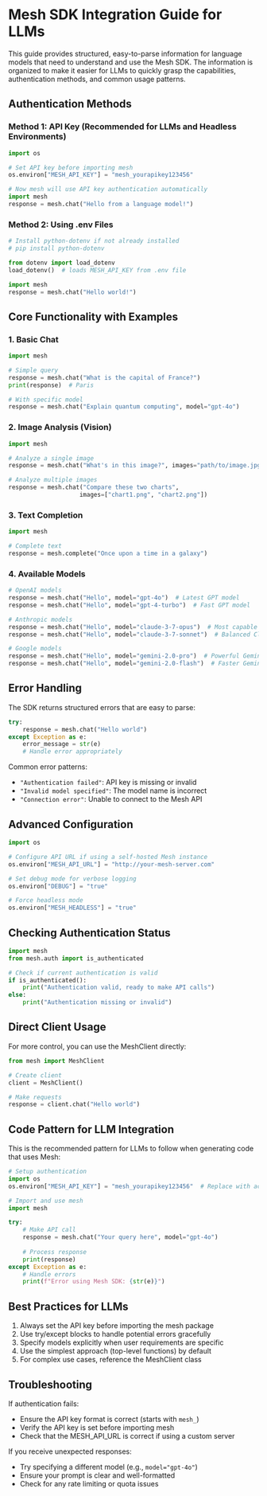 # Mesh SDK Integration Guide for LLMs

This guide provides structured, easy-to-parse information for language models that need to understand and use the Mesh SDK. The information is organized to make it easier for LLMs to quickly grasp the capabilities, authentication methods, and common usage patterns.

## Authentication Methods

### Method 1: API Key (Recommended for LLMs and Headless Environments)

```python
import os

# Set API key before importing mesh
os.environ["MESH_API_KEY"] = "mesh_yourapikey123456"

# Now mesh will use API key authentication automatically
import mesh
response = mesh.chat("Hello from a language model!")
```

### Method 2: Using .env Files

```python
# Install python-dotenv if not already installed
# pip install python-dotenv

from dotenv import load_dotenv
load_dotenv()  # loads MESH_API_KEY from .env file

import mesh
response = mesh.chat("Hello world!")
```

## Core Functionality with Examples

### 1. Basic Chat

```python
import mesh

# Simple query
response = mesh.chat("What is the capital of France?")
print(response)  # Paris

# With specific model
response = mesh.chat("Explain quantum computing", model="gpt-4o")
```

### 2. Image Analysis (Vision)

```python
import mesh

# Analyze a single image
response = mesh.chat("What's in this image?", images="path/to/image.jpg")

# Analyze multiple images
response = mesh.chat("Compare these two charts", 
                    images=["chart1.png", "chart2.png"])
```

### 3. Text Completion

```python
import mesh

# Complete text
response = mesh.complete("Once upon a time in a galaxy")
```

### 4. Available Models

```python
# OpenAI models
response = mesh.chat("Hello", model="gpt-4o")  # Latest GPT model
response = mesh.chat("Hello", model="gpt-4-turbo")  # Fast GPT model

# Anthropic models
response = mesh.chat("Hello", model="claude-3-7-opus")  # Most capable Claude
response = mesh.chat("Hello", model="claude-3-7-sonnet")  # Balanced Claude

# Google models
response = mesh.chat("Hello", model="gemini-2.0-pro")  # Powerful Gemini
response = mesh.chat("Hello", model="gemini-2.0-flash")  # Faster Gemini
```

## Error Handling

The SDK returns structured errors that are easy to parse:

```python
try:
    response = mesh.chat("Hello world")
except Exception as e:
    error_message = str(e)
    # Handle error appropriately
```

Common error patterns:
- `"Authentication failed"`: API key is missing or invalid
- `"Invalid model specified"`: The model name is incorrect
- `"Connection error"`: Unable to connect to the Mesh API

## Advanced Configuration

```python
import os

# Configure API URL if using a self-hosted Mesh instance
os.environ["MESH_API_URL"] = "http://your-mesh-server.com"

# Set debug mode for verbose logging
os.environ["DEBUG"] = "true"

# Force headless mode
os.environ["MESH_HEADLESS"] = "true"
```

## Checking Authentication Status

```python
import mesh
from mesh.auth import is_authenticated

# Check if current authentication is valid
if is_authenticated():
    print("Authentication valid, ready to make API calls")
else:
    print("Authentication missing or invalid")
```

## Direct Client Usage

For more control, you can use the MeshClient directly:

```python
from mesh import MeshClient

# Create client
client = MeshClient()

# Make requests
response = client.chat("Hello world")
```

## Code Pattern for LLM Integration

This is the recommended pattern for LLMs to follow when generating code that uses Mesh:

```python
# Setup authentication
import os
os.environ["MESH_API_KEY"] = "mesh_yourapikey123456"  # Replace with actual API key

# Import and use mesh
import mesh

try:
    # Make API call
    response = mesh.chat("Your query here", model="gpt-4o")
    
    # Process response
    print(response)
except Exception as e:
    # Handle errors
    print(f"Error using Mesh SDK: {str(e)}")
```

## Best Practices for LLMs

1. Always set the API key before importing the mesh package
2. Use try/except blocks to handle potential errors gracefully
3. Specify models explicitly when user requirements are specific
4. Use the simplest approach (top-level functions) by default
5. For complex use cases, reference the MeshClient class

## Troubleshooting

If authentication fails:
- Ensure the API key format is correct (starts with `mesh_`)
- Verify the API key is set before importing mesh
- Check that the MESH_API_URL is correct if using a custom server

If you receive unexpected responses:
- Try specifying a different model (e.g., `model="gpt-4o"`)
- Ensure your prompt is clear and well-formatted
- Check for any rate limiting or quota issues
